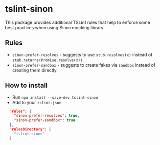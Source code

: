 # tslint-sinon
This package provides additional TSLint rules that help to enforce some best practices when using Sinon mocking library.

## Rules

* `sinon-prefer-resolves` - suggests to use `stub.resolves(x)` instead of `stub.returns(Promise.resolve(x))`.
* `sinon-prefer-sandbox` - suggests to create fakes via `sandbox` instead of creating them directly.

## How to install

* Run `npm install --save-dev tslint-sinon`
* Add to your `tslint.json`:

```json
  "rules": {
    "sinon-prefer-resolves": true,
    "sinon-prefer-sandbox": true
  },
  "rulesDirectory": [
    "tslint-sinon"
  ]
```

